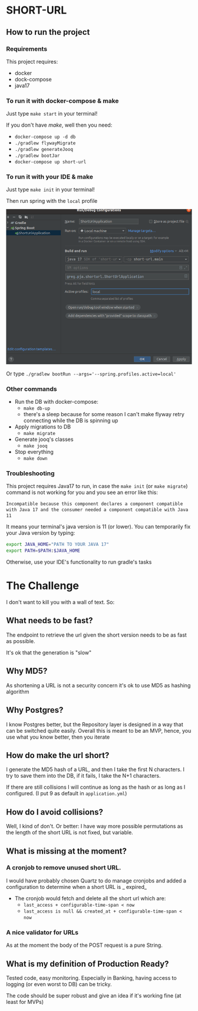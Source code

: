 # SHORT-URL

## How to run the project

### Requirements

This project requires:

* docker
* dock-compose
* java17

### To run it with docker-compose & make

Just type `make start` in your terminal!

If you don't have _make_, well then you need:

* `docker-compose up -d db`
* `./gradlew flywayMigrate`
* `./gradlew generateJooq`
* `./gradlew bootJar`
* `docker-compose up short-url`

### To run it with your IDE & make

Just type `make init` in your terminal!

Then run spring with the `local` profile

![img.png](img.png)

Or type `./gradlew bootRun --args='--spring.profiles.active=local'`

### Other commands

* Run the DB with docker-compose:
    * `make db-up`
    * there's a sleep because for some reason I can't make flyway retry connecting while the DB is spinning up
* Apply migrations to DB
    * `make migrate`
* Generate jooq's classes
    * `make jooq`
* Stop everything
    * `make down`

### Troubleshooting

This project requires Java17 to run, in case the `make init` (or `make migrate`) command is not working for you and you
see an error like this:

    Incompatible because this component declares a component compatible with Java 17 and the consumer needed a component compatible with Java 11

It means your terminal's java version is 11 (or lower). You can temporarily fix your Java version by typing:

```bash
export JAVA_HOME="PATH TO YOUR JAVA 17"
export PATH=$PATH:$JAVA_HOME
```

Otherwise, use your IDE's functionality to run gradle's tasks

# The Challenge

I don't want to kill you with a wall of text. So:

## What needs to be fast?

The endpoint to retrieve the url given the short version needs to be as fast as possible.

It's ok that the generation is "slow"

## Why MD5?

As shortening a URL is not a security concern it's ok to use MD5 as hashing algorithm

## Why Postgres?

I know Postgres better, but the Repository layer is designed in a way that can be switched quite easily. Overall this is
meant to be an MVP, hence, you use what you know better, then you iterate

## How do make the url short?

I generate the MD5 hash of a URL, and then I take the first N characters. I try to save them into the DB, if it fails, I
take the N+1 characters.

If there are still collisions I will continue as long as the hash or as long as I configured. (I put 9 as default
in `application.yml`)

## How do I avoid collisions?

Well, I kind of don't. Or better: I have way more possible permutations as the length of the short URL is not fixed, but
variable.

## What is missing at the moment?

### A cronjob to remove unused short URL.

I would have probably chosen Quartz to do manage cronjobs and added a configuration to determine when a short URL is _
expired_

* The cronjob would fetch and delete all the short url which are:
    * `last_access + configurable-time-span < now`
    * `last_access is null && created_at + configurable-time-span < now`

### A nice validator for URLs

As at the moment the body of the POST request is a pure String.

## What is my definition of Production Ready?

Tested code, easy monitoring. Especially in Banking, having access to logging (or even worst to DB) can be tricky.

The code should be super robust and give an idea if it's working fine (at least for MVPs)
